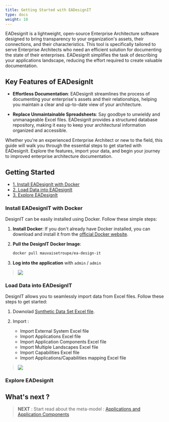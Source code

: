 ```yaml
---
title: Getting Started with EADesignIT
type: docs
weight: 10
---
```


EADesignIt is a lightweight, open-source Enterprise Architecture software designed to bring transparency to your organization's assets, their connections, and their characteristics. This tool is specifically tailored to serve Enterprise Architects who need an efficient solution for documenting the state of their enterprises. EADesignIt simplifies the task of describing your applications landscape, reducing the effort required to create valuable documentation.

## Key Features of EADesignIt

- **Effortless Documentation**: EADesignIt streamlines the process of documenting your enterprise's assets and their relationships, helping you maintain a clear and up-to-date view of your architecture.

- **Replace Unmaintainable Spreadsheets**: Say goodbye to unwieldy and unmanageable Excel files. EADesignIt provides a structured database repository, making it easy to keep your architectural information organized and accessible.

Whether you're an experienced Enterprise Architect or new to the field, this guide will walk you through the essential steps to get started with EADesignIt. Explore the features, import your data, and begin your journey to improved enterprise architecture documentation.


## Getting Started
- [1. Install EADesignIt with Docker](#install-eadesignit-with-docker)
- [2. Load Data into EADesignIt](#load-data-into-eadesignit)
- [3. Explore EADesignIt](#explore-eadesignit)

### Install EADesignIT with Docker
DesignIT can be easily installed using Docker. Follow these simple steps:

1. **Install Docker**: If you don't already have Docker installed, you can download and install it from the [official Docker website](https://www.docker.com/products/docker-desktop).

2. **Pull the DesignIT Docker Image**:
   ```bash
   docker pull mauvaisetroupe/ea-design-it

3. **Log into the application** with `admin` / `admin`

> <img src="./img_2023-09-30_23-05-29.png">


### Load Data into EADesignIT
DesignIT allows you to seamlessly import data from Excel files. Follow these steps to get started:

1. Downolad [Synthetic Data Set Excel file](https://github.com/mauvaisetroupe/ea-design-it/tree/main/docs/excel-import/samples).

2. Import :
   - Import External System Excel file
   - Import Applications Excel file
   - Import Application Components Excel file
   - Import Multiple Landscapes Excel file
   - Import Capabilities Excel file
   - Import Applications/Capabilities mapping Excel file 

> <img src="./img_2023-09-30_23-20-49.png">


### Explore EADesignIt

## What's next ?

> **NEXT** : Start read about the meta-model : [Applications and Application Components](../metamodel/metamodel-application/)
